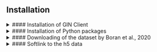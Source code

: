 ## Installation

<details>
<summary>#### Installation of GIN Client</summary>

``` bash
install-gin-client() {
    if ! command -v git-annex &> /dev/null; then
        install-git-annex-using-cable
    fi

    ORIG_DIR=$PWD
    cd /tmp
    wget https://gin.g-node.org/G-Node/gin-cli-releases/raw/master/gin-cli-latest-linux.tar.gz
    tar xvf gin-cli-latest-linux.tar.gz
    sudo mv gin /usr/local/bin
    gin --version
    gin login # GIN Login ID, password
    cd $ORIG_DIR
}

install-git-annex-using-cabal() {
    # Install Development Tools group
    sudo dnf groupinstall -y "Development Tools"

    # Install EPEL repository if not already installed
    sudo dnf install -y epel-release
    sudo dnf install -y powertools
    sudo dnf config-manager --set-enabled powertools # For Rocky Linux 8
    sudo dnf config-manager --set-enabled crb # For Rocky Linux 9

    # Install required dependencies
    sudo dnf install -y \
        alex \
        bzip2-devel \
        cabal-install \
        file \
        file-devel \
        file-libs \
        gcc \
        ghc \
        gnutls-devel \
        happy \
        libgsasl-devel \
        libidn-devel \
        libxml2-devel \
        make \
        openssl-devel \
        xz-devel \
        zlib-devel
    
    cabal update
    BINDIR=$HOME/.cabal/bin
    cabal install --bindir=$BINDIR c2hs
    cabal configure --extra-include-dirs=/usr/include --extra-lib-dirs=/usr/lib64
    cabal install --bindir=$BINDIR git-annex
    export PATH=$BINDIR:$PATH
    grep -qxF 'export PATH=$HOME/.cabal/bin:$PATH' $HOME/.bashrc || echo 'export PATH=$HOME/.cabal/bin:$PATH' >> $HOME/.bashrc
    git-annex --version
}
```

</details>

<details>
<summary>#### Installation of Python packages</summary>

``` bash
git clone git@github.com:ywatanabe1989/siEEG_ripple.git && cd siEEG_ripple
python -m venv env && source ./env/bin/activate
pip install -U pip && pip install -r requirements.txt

# External scripts
mkdir -p ./scripts/externals/ && cd ./scripts/externals/
git clone git@github.com:ywatanabe1989/mngs.git && pip install -e ./mngs # for development

# Adds current directory in PYTHONPATH
echo "export PYTHONPATH=.:$PYTHONPATH" >> ~/.bashrc
```

</details>


<details>
<summary>#### Downloading of the dataset by Boran et al., 2020</summary>

## Downloads the original .h5 files using gin

``` bash
cd ./scripts/externals/
gin get USZ_NCH/Human_MTL_units_scalp_EEG_and_iEEG_verbal_WM
cd Human_MTL_units_scalp_EEG_and_iEEG_verbal_WM

download_h5_files() {
    for f in ./data_nix/*.h5; do
        gin unlock $f
        gin get-content $f
    done
}

screen -dmS download_Boran_et_al bash -c "$(declare -f download_h5_files); download_h5_files"

```
</details>


<details>
<summary>#### Softlink to the h5 data</summary>

```bash
cd data
ln -s ../scripts/externals/Human_MTL_units_scalp_EEG_and_iEEG_verbal_WM/data_nix \
    ./data_nix
ls ./data_nix
```

</details>
